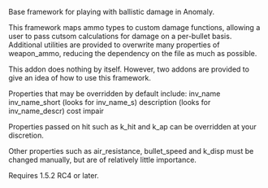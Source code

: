Base framework for playing with ballistic damage in Anomaly.

This framework maps ammo types to custom damage functions, allowing a user to pass cutsom calculations for damage on a per-bullet basis. Additional utilities are provided to overwrite many properties of weapon_ammo, reducing the dependency on the file as much as possible.

This addon does nothing by itself. However, two addons are provided to give an idea of how to use this framework.

Properties that may be overridden by default include:
inv_name
inv_name_short (looks for inv_name_s)
description (looks for inv_name_descr)
cost
impair

Properties passed on hit such as k_hit and k_ap can be overridden at your discretion.

Other properties such as air_resistance, bullet_speed and k_disp must be changed manually, but are of relatively little importance.

Requires 1.5.2 RC4 or later.